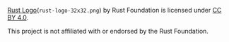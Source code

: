 [Rust Logo](https://www.rust-lang.org/logos/rust-logo-32x32.png)(`rust-logo-32x32.png`) by Rust Foundation is licensed under
[CC BY 4.0](https://creativecommons.org/licenses/by/4.0/?ref=chooser-v1).

This project is not affiliated with or endorsed by the Rust Foundation.
